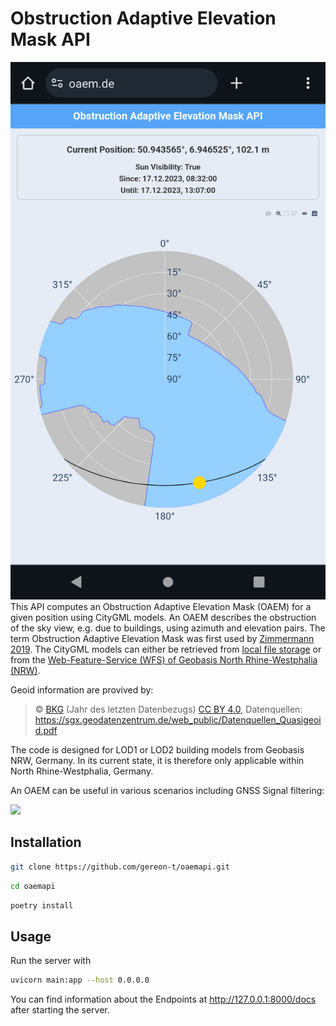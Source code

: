 # Obstruction Adaptive Elevation Mask API
![](images/oaemapi.jpg)
This API computes an Obstruction Adaptive Elevation Mask (OAEM) for a given position using CityGML models. An OAEM describes the obstruction of the sky view, e.g. due to buildings, using azimuth and elevation pairs. The term Obstruction Adaptive Elevation Mask was first used by [Zimmermann 2019](https://www.researchgate.net/publication/329833465_GPS-Multipath_Analysis_using_Fresnel-Zones). The CityGML models can either be retrieved from [local file storage](https://www.opengeodata.nrw.de/produkte/geobasis/3dg/lod2_gml/lod2_gml/) or from the [Web-Feature-Service (WFS) of Geobasis North Rhine-Westphalia (NRW)](https://www.wfs.nrw.de/geobasis/wfs_nw_3d-gebaeudemodell_lod1).

Geoid information are provived by:

> © [BKG](https://www.bkg.bund.de/) (Jahr des letzten Datenbezugs) [CC BY 4.0](https://creativecommons.org/licenses/by/4.0/), Datenquellen: https://sgx.geodatenzentrum.de/web_public/Datenquellen_Quasigeoid.pdf

The code is designed for LOD1 or LOD2 building models from Geobasis NRW, Germany. In its current state, it is therefore only applicable within North Rhine-Westphalia, Germany.

An OAEM can be useful in various scenarios including GNSS Signal filtering:

![](images/oaem.gif)



## Installation

```bash
git clone https://github.com/gereon-t/oaemapi.git
```

```bash	
cd oaemapi
```

```bash
poetry install
```

## Usage
Run the server with
```bash
uvicorn main:app --host 0.0.0.0
```

You can find information about the Endpoints at http://127.0.0.1:8000/docs after starting the server.